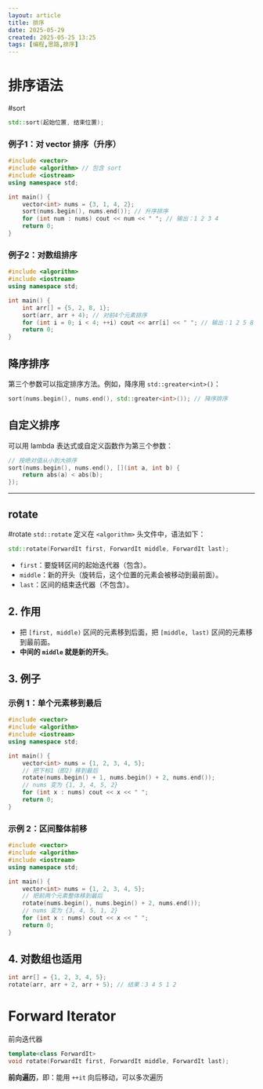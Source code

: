 ```yaml
---
layout: article
title: 排序
date: 2025-05-29
created: 2025-05-25 13:25
tags: [编程,思路,排序]
---
```

# 排序语法
#sort

```cpp
std::sort(起始位置, 结束位置);
```
### 例子1：对 vector 排序（升序）

```cpp
#include <vector>
#include <algorithm> // 包含 sort
#include <iostream>
using namespace std;

int main() {
    vector<int> nums = {3, 1, 4, 2};
    sort(nums.begin(), nums.end()); // 升序排序
    for (int num : nums) cout << num << " "; // 输出：1 2 3 4
    return 0;
}
```

### 例子2：对数组排序

```cpp
#include <algorithm>
#include <iostream>
using namespace std;

int main() {
    int arr[] = {5, 2, 8, 1};
    sort(arr, arr + 4); // 对前4个元素排序
    for (int i = 0; i < 4; ++i) cout << arr[i] << " "; // 输出：1 2 5 8
    return 0;
}
```
## 降序排序

第三个参数可以指定排序方法。例如，降序用 `std::greater<int>()`：

```cpp
sort(nums.begin(), nums.end(), std::greater<int>()); // 降序排序
```
## 自定义排序

可以用 lambda 表达式或自定义函数作为第三个参数：

```cpp
// 按绝对值从小到大排序
sort(nums.begin(), nums.end(), [](int a, int b) {
    return abs(a) < abs(b);
});
```

---

## rotate
#rotate
`std::rotate` 定义在 `<algorithm>` 头文件中，语法如下：

```cpp
std::rotate(ForwardIt first, ForwardIt middle, ForwardIt last);
```

- `first`：要旋转区间的起始迭代器（包含）。
- `middle`：新的开头（旋转后，这个位置的元素会被移动到最前面）。
- `last`：区间的结束迭代器（不包含）。
## 2. 作用

- 把 `[first, middle)` 区间的元素移到后面，把 `[middle, last)` 区间的元素移到最前面。
- **中间的 `middle` 就是新的开头**。
## 3. 例子

### 示例 1：单个元素移到最后

```cpp
#include <vector>
#include <algorithm>
#include <iostream>
using namespace std;

int main() {
    vector<int> nums = {1, 2, 3, 4, 5};
    // 把下标1（即2）移到最后
    rotate(nums.begin() + 1, nums.begin() + 2, nums.end());
    // nums 变为 {1, 3, 4, 5, 2}
    for (int x : nums) cout << x << " ";
    return 0;
}
```
### 示例 2：区间整体前移

```cpp
#include <vector>
#include <algorithm>
#include <iostream>
using namespace std;

int main() {
    vector<int> nums = {1, 2, 3, 4, 5};
    // 把前两个元素整体移到最后
    rotate(nums.begin(), nums.begin() + 2, nums.end());
    // nums 变为 {3, 4, 5, 1, 2}
    for (int x : nums) cout << x << " ";
    return 0;
}
```
## 4. 对数组也适用

```cpp
int arr[] = {1, 2, 3, 4, 5};
rotate(arr, arr + 2, arr + 5); // 结果：3 4 5 1 2
```

# Forward Iterator
前向迭代器
```cpp
template<class ForwardIt>
void rotate(ForwardIt first, ForwardIt middle, ForwardIt last);
```
**前向遍历**，即：能用 `++it` 向后移动，可以多次遍历